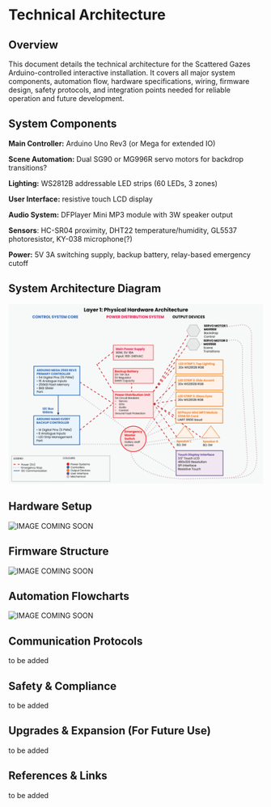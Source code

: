 # Technical Architecture
## Overview

This document details the technical architecture for the Scattered Gazes Arduino-controlled interactive installation. It covers all major system components, automation flow, hardware specifications, wiring, firmware design, safety protocols, and integration points needed for reliable operation and future development.

## System Components

**Main Controller:** Arduino Uno Rev3 (or Mega for extended IO)

**Scene Automation:** Dual SG90 or MG996R servo motors for backdrop transitions?

**Lighting:** WS2812B addressable LED strips (60 LEDs, 3 zones)

**User Interface:** resistive touch LCD display

**Audio System:** DFPlayer Mini MP3 module with 3W speaker output

**Sensors**: HC-SR04 proximity, DHT22 temperature/humidity, GL5537 photoresistor, KY-038 microphone(?)

**Power:** 5V 3A switching supply, backup battery, relay-based emergency cutoff

## System Architecture Diagram

![System Architecture - Physical Hardware Level 1](../images/SG_system_architecture_physical_hardware_v1.png)


## Hardware Setup

![IMAGE COMING SOON](images/my_image.png)

## Firmware Structure

![IMAGE COMING SOON](images/my_image.png)

## Automation Flowcharts

![IMAGE COMING SOON](images/my_image.png)

## Communication Protocols

to be added

## Safety & Compliance

to be added

## Upgrades & Expansion (For Future Use)

to be added

## References & Links

to be added
